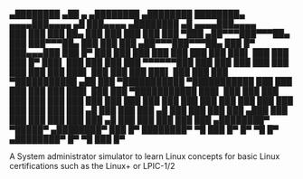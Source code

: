    ▄████████ ▄██   ▄      ▄████████    ▄████████ ████████▄    ▄▄▄▄███▄▄▄▄    ▄█  ███▄▄▄▄           ▄████████  ▄█    ▄▄▄▄███▄▄▄▄   
  ███    ███ ███   ██▄   ███    ███   ███    ███ ███   ▀███ ▄██▀▀▀███▀▀▀██▄ ███  ███▀▀▀██▄        ███    ███ ███  ▄██▀▀▀███▀▀▀██▄ 
  ███    █▀  ███▄▄▄███   ███    █▀    ███    ███ ███    ███ ███   ███   ███ ███▌ ███   ███        ███    █▀  ███▌ ███   ███   ███ 
  ███        ▀▀▀▀▀▀███   ███          ███    ███ ███    ███ ███   ███   ███ ███▌ ███   ███        ███        ███▌ ███   ███   ███ 
▀███████████ ▄██   ███ ▀███████████ ▀███████████ ███    ███ ███   ███   ███ ███▌ ███   ███      ▀███████████ ███▌ ███   ███   ███ 
         ███ ███   ███          ███   ███    ███ ███    ███ ███   ███   ███ ███  ███   ███               ███ ███  ███   ███   ███ 
   ▄█    ███ ███   ███    ▄█    ███   ███    ███ ███   ▄███ ███   ███   ███ ███  ███   ███         ▄█    ███ ███  ███   ███   ███ 
 ▄████████▀   ▀█████▀   ▄████████▀    ███    █▀  ████████▀   ▀█   ███   █▀  █▀    ▀█   █▀        ▄████████▀  █▀    ▀█   ███   █▀  
                                                                                                                                  
                                                                                                                                                                 
A System administrator simulator to learn Linux concepts for basic Linux certifications such as the Linux+ or LPIC-1/2
